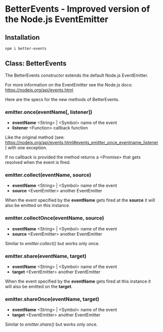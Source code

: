 # BetterEvents - Improved version of the Node.js EventEmitter

## Installation

`npm i better-events`

## Class: BetterEvents

The BetterEvents constructor extends the default Node.js EventEmitter. 

For more information on the EventEmitter see the Node.js docs:
https://nodejs.org/api/events.html

Here are the specs for the new methods of BetterEvents.

### emitter.once(eventName[, listener])

- __eventName__ \<String\> | \<Symbol\> name of the event
- __listener__ \<Function\> callback function

Like the original method (see: https://nodejs.org/api/events.html#events_emitter_once_eventname_listener) with one exception.

If no callback is provided the method returns a \<Promise\> that gets resolved when the event is fired.

### emitter.collect(eventName, source)

- __eventName__ \<String\> | \<Symbol\> name of the event
- __source__ \<EventEmitter\> another EventEmitter

When the event specified by the __eventName__ gets fired at the __source__ it will also be emitted on this instance.

### emitter.collectOnce(eventName, source)

- __eventName__ \<String\> | \<Symbol\> name of the event
- __source__ \<EventEmitter\> another EventEmitter

Similar to _emitter.collect()_ but works only once.

### emitter.share(eventName, target)

- __eventName__ \<String\> | \<Symbol\> name of the event
- __target__ \<EventEmitter\> another EventEmitter

When the event specified by the __eventName__ gets fired at this instance it will also be emitted on the __target__.

### emitter.shareOnce(eventName, target)

- __eventName__ \<String\> | \<Symbol\> name of the event
- __target__ \<EventEmitter\> another EventEmitter

Similar to _emitter.share()_ but works only once.
